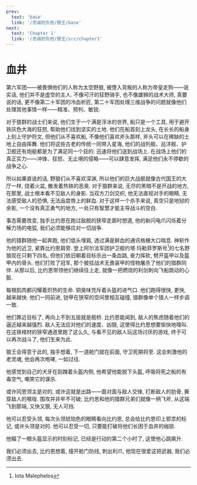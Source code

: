 ```yaml
---
prev:
  text: 'base'
  link: '/忠诚的负担/狼王/base'
next:
  text: 'Chapter 1'
  link: '/忠诚的负担/狼王/src/chapter1'
---
```


# 血井

第六军团——被畏惧他们的人称为太空野狼, 被堕入背叛的人称为帝皇走狗——说实话, 他们并不是虚空的主人. 不像可汗的狂野骑手, 也不像雄狮的战术大师, 真要说的话, 更不像第二十军团的冷血析匠, 第二十军团处理三维战争的问题就像他们处理其他事情一样——精准、预判、敏锐.

对于狼群的战士们来说, 他们生于一个满是浮冰的世界, 船只是一个工具, 用于避开铁灰色大海的狂怒, 帮助他们找到坚实的土地. 他们在船首刻上龙头, 在长长的船身上刻上守护符文, 但他们从不喜欢船, 不像他们喜欢斧头那样, 斧头可以在稀缺的土地上自由挥舞. 他们将这些古老的传统一同带入星海, 他们的战列舰、巡洋舰、护卫舰还有炮艇都是为了满足同一个目的: 迅速将他们送到战场上. 在战场上他们的真正实力——冲锋、狂怒、无止境的侵略——可以肆意发挥, 满足他们永不停歇的战争之心.

所以如果直说的话, 野狼们从不喜欢深渊, 所以他们的巨大战舰就像古代国王的大厅一样, 烧着火盆, 散发着热铁的恶臭. 对于狼群来说, 无尽的黑暗不是开战的地方, 在那里, 战士根本看不见敌人的身影. 当双方刀剑交织, 他无法直视对手的眼睛, 无法感受敌人的恐惧, 无法品尝唇上的鲜血. 对于这样一个杀手来说, 真空只是地狱的余影, 一个没有真正勇气的地方, 一处只有智慧才能主导战斗的空白.

事态需要改变, 独手比约恩在跑过敌舰的狭窄走廊时想道, 他的新闪电爪闪烁着分解力场的电弧, 我们必须能够应对一切战争.

他的猎群随他一起奔跑, 他们低头埋肩, 透过满是鲜血的通讯格栅大口喘息. 神斩作为他的近卫, 紧靠比约恩肩旁. 登上阿尔法军团护卫舰约塔·玛勒菲罗斯号[^忠诚的负担-狼王-chapter0-1]的七名野狼现在只剩下四名, 但他们依旧朝着目标杀出一条血路, 奋力挥砍, 劈开盔甲以及盔甲内的骨头. 他们打败了冠军, 那个披挂战术无畏装甲的怪物屠杀了他们的猎群同伴. 从那以后, 比约恩带领他们继续往上走, 就像一把燃烧的利剑刺向飞船跳动的心脏.

[^忠诚的负担-狼王-chapter0-1]: Iota Malephelos

每根肌肉都闪耀着炽热的生命. 铜臭味充斥着头盔的进气口. 他们跑得很快, 更快, 越来越快. 他们一同前进, 铠甲在狭窄的空间里相互碰撞, 猎群像单个猎人一样步调一致.

他们靠近目标了, 再向上不到五层就是舰桥. 比约恩能闻到, 敌人的焦虑随着他们的逼近越来越强烈. 敌人无法应对他们的速度、凶狠, 这使得比约恩想要愉快地嚎叫. 在这铁棺材的狭窄通道里跑了这么久, 与看不见的敌人玩这场讨厌的游戏, 终于可以再次战斗了, 他们生来为此.

狼王会得意于此的, 独手想着, 下一道舱门就在前面, 守卫死期将至. 这会刺激他的老灵魂, 他会再次咆哮, 一如过往.

他感觉到自己的犬牙在刮蹭着头盔内侧, 他希望他能脱下头盔, 呼吸将死之船的有毒空气, 嘲笑它的谋杀.

或许冈恩领主是对的, 或许这就是出路——面对面与敌人交锋, 打断敌人的肋骨, 撕穿敌人的喉咙. 围攻并非牢不可破; 比约恩和他的猎群兄弟们就像一柄飞斧, 从这端飞到那端, 又快又狠, 无人可挡.

他可以忍受头领, 每次头领琥珀色的眼睛看向比约恩, 总会给比约恩印上邪祟的标记, 或许头领是对的. 他可以忍受一切, 只要能打破将他们长困于血井的枷锁.

他瞄了一眼头盔显示的时刻标记, 已经是行动的第二个小时了, 这使他心跳飙升.

我们必须出去, 比约恩想着, 撞开舱门防线, 刺出利爪, 他现在很爱这把武器, 我们必须出去.

